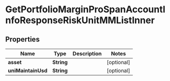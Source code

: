 

# GetPortfolioMarginProSpanAccountInfoResponseRiskUnitMMListInner


## Properties

| Name | Type | Description | Notes |
|------------ | ------------- | ------------- | -------------|
|**asset** | **String** |  |  [optional] |
|**uniMaintainUsd** | **String** |  |  [optional] |




